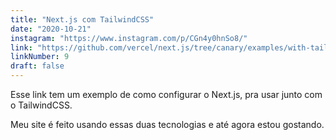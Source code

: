 ```yaml
---
title: "Next.js com TailwindCSS"
date: "2020-10-21"
instagram: "https://www.instagram.com/p/CGn4y0hnSo8/"
link: "https://github.com/vercel/next.js/tree/canary/examples/with-tailwindcss"
linkNumber: 9
draft: false
---
```


Esse link tem um exemplo de como configurar o Next.js, pra usar junto com o TailwindCSS.

Meu site é feito usando essas duas tecnologias e até agora estou gostando.
